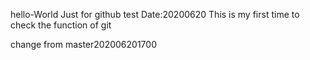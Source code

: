 hello-World
Just for github test
Date:20200620
This is my first time to check the function of git


change from master202006201700
